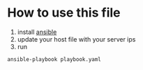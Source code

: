# How to use this file

1. install [ansible](https://docs.ansible.com/ansible/latest/installation_guide/intro_installation.html#basics-what-will-be-installed)
2. update your host file with your server ips
3. run

```ansible
ansible-playbook playbook.yaml
```

